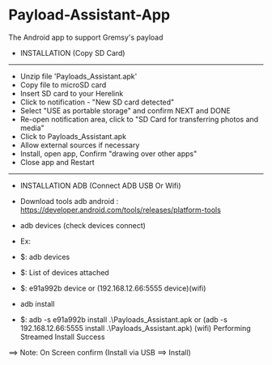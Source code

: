 # Payload-Assistant-App
The Android app to support Gremsy's payload 

+ INSTALLATION (Copy SD Card)
---------------------------
- Unzip file 'Payloads_Assistant.apk'
- Copy file to microSD card
- Insert SD card to your Herelink
- Click to notification - "New SD card detected"
- Select "USE as portable storage" and confirm NEXT and DONE
- Re-open notification area, click to "SD Card for transferring photos and media"
- Click to Payloads_Assistant.apk
- Allow external sources if necessary
- Install, open app, Confirm "drawing over other apps"
- Close app and Restart

---------------------------
+ INSTALLATION ADB (Connect ADB USB Or Wifi)
- Download tools adb android : https://developer.android.com/tools/releases/platform-tools
- adb devices (check devices connect) 
- Ex: 
- $: adb devices
- $: List of devices attached
- $: e91a992b        device	or	(192.168.12.66:5555      device)(wifi)


- adb install
- $: adb -s e91a992b install .\Payloads_Assistant.apk 	or	(adb -s 192.168.12.66:5555 install .\Payloads_Assistant.apk) (wifi)
Performing Streamed Install
Success

==> Note: On Screen confirm
(Install via USB ==> Install)

